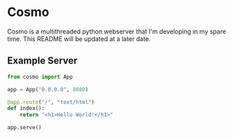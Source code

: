 # Cosmo

Cosmo is a multithreaded python webserver that I'm developing in my spare time. This README will be updated at a later date.

## Example Server

```py
from cosmo import App

app = App("0.0.0.0", 8080)

@app.route("/", "text/html")
def index():
    return "<h1>Hello World!</h1>"

app.serve()
```